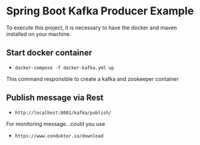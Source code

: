 # Spring Boot Kafka Producer Example

To execute this project, it is necessary to have the docker and maven installed on your machine.

## Start docker container

- `docker-compose -f docker-kafka.yml up`

This command responsible to create a kafka and zookeeper container

## Publish message via Rest
- `http://localhost:8081/kafka/publish/`

For monitoring message...could you use

- `https://www.conduktor.io/download`
